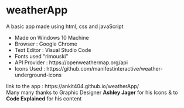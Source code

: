 # weatherApp
A basic app made using html, css and javaScript <br>
<ul>
  <li>Made on Windows 10 Machine</li>
  <li>Browser : Google Chrome</li>
  <li>Text Editor : Visual Studio Code</li>
  <li>Fonts used "rimouski"</li>
  <li>API Provider : https://openweathermap.org/api</li>
  <li>Icons Used : https://github.com/manifestinteractive/weather-underground-icons</li>
</ul>
link to the app : https://ankit404.github.io/weatherApp/<br>
Many many thanks to Graphic Designer <b>Ashley Jager</b> for his Icons & to <b>Code Explained</b> for his content


